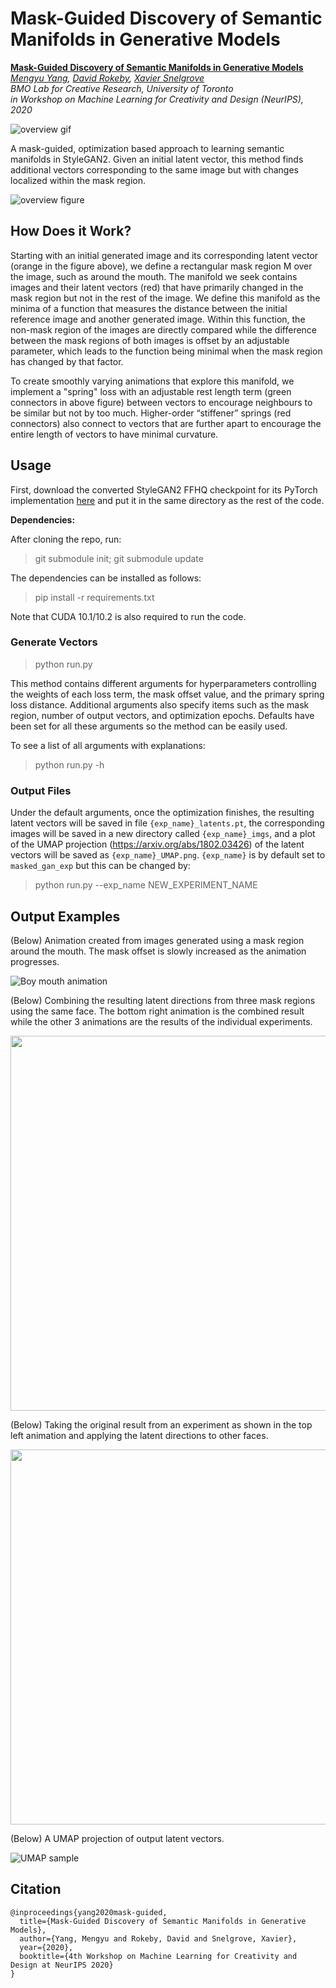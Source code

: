 # Mask-Guided Discovery of Semantic Manifolds in Generative Models

**[Mask-Guided Discovery of Semantic Manifolds in Generative Models](https://arxiv.org/abs/2105.07273)**<br>
  *[Mengyu Yang](https://mengyu.page/),
  [David Rokeby](https://www.cdtps.utoronto.ca/people/directories/all-faculty/david-rokeby),
  [Xavier Snelgrove](https://wxs.ca/)<br>
  BMO Lab for Creative Research, University of Toronto  
in Workshop on Machine Learning for Creativity and Design (NeurIPS), 2020*

![overview gif](figures/multi-mask.gif)

A mask-guided, optimization based approach to learning semantic manifolds in StyleGAN2. Given an initial latent vector, this method finds additional vectors corresponding to the same image but with changes localized within the mask region. 

![overview figure](figures/overview.png)

## How Does it Work? 

Starting with an initial generated image and its corresponding latent vector (orange in the figure above), we define a rectangular mask region M over
the image, such as around the mouth. The manifold we seek contains images and their latent vectors (red) that have primarily changed in the mask region but not in the rest of the image. We define this manifold as the minima of a function that measures the distance between the initial reference image and another generated image. Within this function, the non-mask region of the images are directly compared while the difference between the mask regions of both images is offset by an adjustable parameter, which leads to the function being minimal when the mask region has changed by that factor. 

To create smoothly varying animations that explore this manifold, we implement a "spring" loss with an adjustable rest length term (green connectors in above figure) between vectors to encourage neighbours to be similar but not by too much. Higher-order “stiffener” springs (red connectors) also connect to vectors that are further apart to encourage the entire length of vectors to have minimal curvature. 

## Usage 

First, download the converted StyleGAN2 FFHQ checkpoint for its PyTorch implementation [here](https://drive.google.com/file/d/1v0iLBeuaegDZb3BIBb1CSmfsNSRiNWqI/view?usp=sharing) and put it in the same directory as the rest of the code. 

**Dependencies:**

After cloning the repo, run:

> git submodule init; git submodule update

The dependencies can be installed as follows:

> pip install -r requirements.txt

Note that CUDA 10.1/10.2 is also required to run the code.

### Generate Vectors 

> python run.py 

This method contains different arguments for hyperparameters controlling the weights of each loss term, the mask offset value, and the primary spring loss distance. Additional arguments also specify items such as the mask region, number of output vectors, and optimization epochs. Defaults have been set for all these arguments so the method can be easily used. 

To see a list of all arguments with explanations: 

> python run.py -h 

### Output Files 

Under the default arguments, once the optimization finishes, the resulting latent vectors will be saved in file `{exp_name}_latents.pt`, the corresponding images will be saved in a new directory called `{exp_name}_imgs`, and a plot of the UMAP projection (https://arxiv.org/abs/1802.03426) of the latent vectors will be saved as `{exp_name}_UMAP.png`. `{exp_name}` is by default set to `masked_gan_exp` but this can be changed by:

> python run.py --exp_name NEW_EXPERIMENT_NAME

## Output Examples 

(Below) Animation created from images generated using a mask region around the mouth. The mask offset is slowly increased as the animation progresses. 

![Boy mouth animation](figures/boy_mouth.gif)

(Below) Combining the resulting latent directions from three mask regions using the same face. The bottom right animation is the combined result while the other 3 animations are the results of the individual experiments.  

<img src="https://github.com/bmolab/masked-gan-manifold/blob/main/figures/3-feat-combined.gif" width="600" height="600">

(Below) Taking the original result from an experiment as shown in the top left animation and applying the latent directions to other faces.

<img src="https://github.com/bmolab/masked-gan-manifold/blob/main/figures/feat-to-diff-faces.gif" width="600" height="600">

(Below) A UMAP projection of output latent vectors. 

![UMAP sample](figures/UMAP.png)


## Citation

```
@inproceedings{yang2020mask-guided,
  title={Mask-Guided Discovery of Semantic Manifolds in Generative Models},
  author={Yang, Mengyu and Rokeby, David and Snelgrove, Xavier},
  year={2020},
  booktitle={4th Workshop on Machine Learning for Creativity and Design at NeurIPS 2020}
}
```


